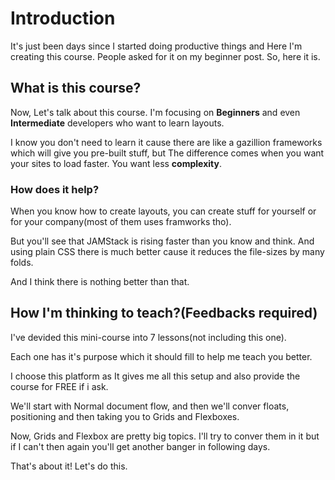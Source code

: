 # Introduction

It's just been days since I started doing productive things and Here I'm creating this course. People asked for it on my beginner post. So, here it is.

## What is this course?

Now, Let's talk about this course. I'm focusing on **Beginners** and even **Intermediate** developers who want to learn layouts.

I know you don't need to learn it cause there are like a gazillion frameworks which will give you pre-built stuff, but The difference comes when you want your sites to load faster. You want less **complexity**.

### How does it help?

When you know how to create layouts, you can create stuff for yourself or for your company(most of them uses framworks tho).

But you'll see that JAMStack is rising faster than you know and think. And using plain CSS there is much better cause it reduces the file-sizes by many folds.

And I think there is nothing better than that.

## How I'm thinking to teach?(Feedbacks required)

I've devided this mini-course into 7 lessons(not including this one).

Each one has it's purpose which it should fill to help me teach you better.

I choose this platform as It gives me all this setup and also provide the course for FREE if i ask.

We'll start with Normal document flow, and then we'll conver floats, positioning and then taking you to Grids and Flexboxes.

Now, Grids and Flexbox are pretty big topics. I'll try to conver them in it but if I can't then again you'll get another banger in following days.

That's about it! Let's do this.
